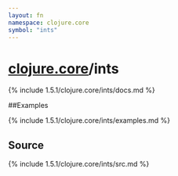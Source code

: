 ```yaml
---
layout: fn
namespace: clojure.core
symbol: "ints"
---
```


# [clojure.core](../)/ints

{% include 1.5.1/clojure.core/ints/docs.md %}

##Examples

{% include 1.5.1/clojure.core/ints/examples.md %}
## Source
{% include 1.5.1/clojure.core/ints/src.md %}

